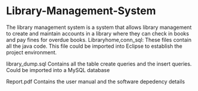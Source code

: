 # Library-Management-System
The library management system is a system that allows library management to create and maintain accounts in a library where they can check in books and pay fines for overdue books.
Libraryhome,conn_sql:
These files contain all the java code. This file could be imported into Eclipse to establish the project environment.

library_dump.sql
Contains all the table create queries and the insert queries. Could be imported into a MySQL database

Report.pdf
Contains the user manual and the software depedency details
